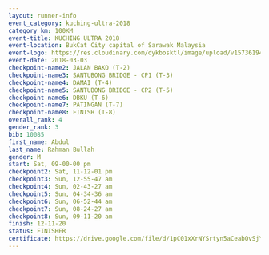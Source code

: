 ```yaml
--- 
layout: runner-info 
event_category: kuching-ultra-2018 
category_km: 100KM 
event-title: KUCHING ULTRA 2018 
event-location: BukCat City capital of Sarawak Malaysia 
event-logo: https://res.cloudinary.com/dykbosktl/image/upload/v1573619473/Logo/kuching-ultra-2018-logo_tlpvm5.png 
event-date: 2018-03-03 
checkpoint-name2: JALAN BAKO (T-2) 
checkpoint-name3: SANTUBONG BRIDGE - CP1 (T-3) 
checkpoint-name4: DAMAI (T-4) 
checkpoint-name5: SANTUBONG BRIDGE - CP2 (T-5) 
checkpoint-name6: DBKU (T-6) 
checkpoint-name7: PATINGAN (T-7) 
checkpoint-name8: FINISH (T-8) 
overall_rank: 4
gender_rank: 3
bib: 10085
first_name: Abdul
last_name: Rahman Bullah
gender: M
start: Sat, 09-00-00 pm
checkpoint2: Sat, 11-12-01 pm
checkpoint3: Sun, 12-55-47 am
checkpoint4: Sun, 02-43-27 am
checkpoint5: Sun, 04-34-36 am
checkpoint6: Sun, 06-52-44 am
checkpoint7: Sun, 08-24-27 am
checkpoint8: Sun, 09-11-20 am
finish: 12-11-20
status: FINISHER
certificate: https://drive.google.com/file/d/1pC01xXrNYSrtyn5aCeabQvSjY7UkJGw7/view?usp=sharing
--- 
```

